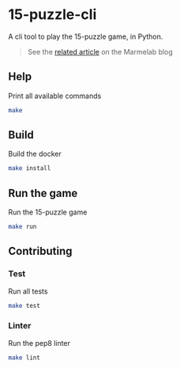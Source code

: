 # 15-puzzle-cli

A cli tool to play the 15-puzzle game, in Python.

> See the [related article](https://marmelab.com/blog/2017/10/25/jeu-du-taquin-en-python.html) on the Marmelab blog

## Help

Print all available commands

```bash
make
```

## Build

Build the docker

```bash
make install
```

## Run the game

Run the 15-puzzle game

```bash
make run
```

## Contributing

### Test

Run all tests

```bash
make test
```

### Linter

Run the pep8 linter

```bash
make lint
```
